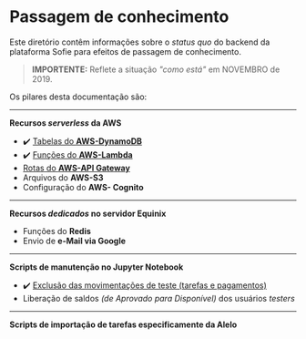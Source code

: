 # Passagem de conhecimento

Este diretório contêm informações sobre o *status quo* do backend da plataforma Sofie para efeitos de passagem de conhecimento.

>  **IMPORTENTE:** Reflete a situação _"como está"_ em NOVEMBRO de 2019.

Os pilares desta documentação são:

---

**Recursos *serverless* da AWS** 

- :heavy_check_mark: [Tabelas do **AWS-DynamoDB**](./001_dynamodb.md)
- :heavy_check_mark: [Funções do **AWS-Lambda**](./002_lambda.md)
- [Rotas do **AWS-API Gateway**](https://app.swaggerhub.com/apis-docs/sofi97/Sofie/1)
- Arquivos do **AWS-S3**
- Configuração do **AWS- Cognito**

---

**Recursos *dedicados* no servidor Equinix**

- Funções do **Redis**
- Envio de **e-Mail via Google**

---

**Scripts de manutenção no Jupyter Notebook**

- :heavy_check_mark: [Exclusão das movimentações de teste (tarefas e pagamentos)](https://github.com/my-sofie/serverless_aws/blob/master/NOTEBOOK%20-%20ANALISES/001%20-%20EXCLUSÃO%20DOS%20TESTES.ipynb)
- Liberação de saldos *(de Aprovado para Disponível)* dos usuários *testers*

---

**Scripts de importação de tarefas especificamente da Alelo**



